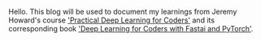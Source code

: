 Hello. This blog will be used to document my learnings from Jeremy Howard's course ['Practical Deep Learning for Coders'](https://course.fast.ai/) and its corresponding book ['Deep Learning for Coders with Fastai and PyTorch'](https://course.fast.ai/).
